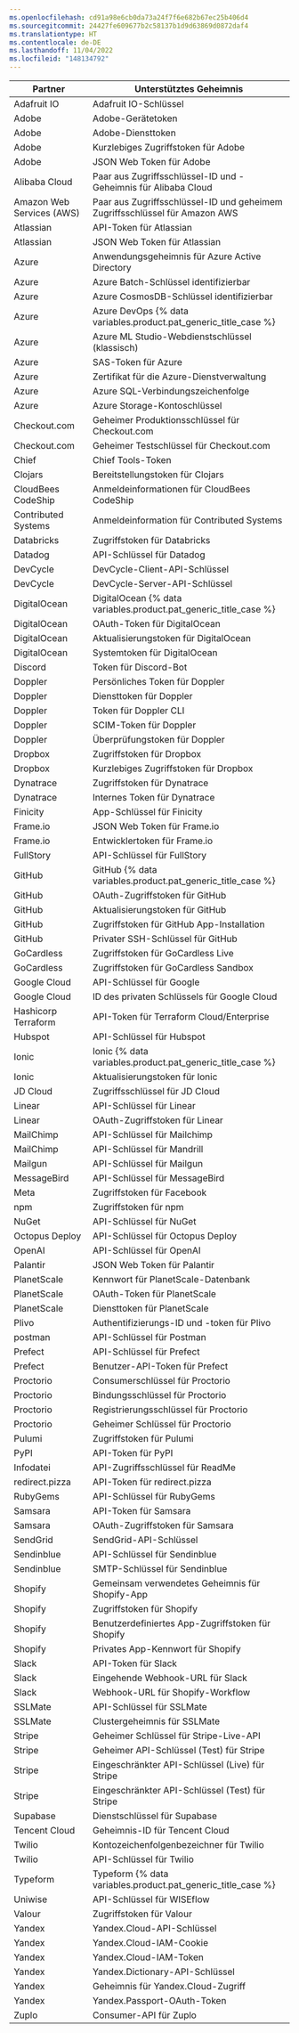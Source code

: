 ```yaml
---
ms.openlocfilehash: cd91a98e6cb0da73a24f7f6e682b67ec25b406d4
ms.sourcegitcommit: 24427fe609677b2c58137b1d9d63869d0872daf4
ms.translationtype: HT
ms.contentlocale: de-DE
ms.lasthandoff: 11/04/2022
ms.locfileid: "148134792"
---
```

Partner | Unterstütztes Geheimnis
--- | ---
Adafruit IO | Adafruit IO-Schlüssel
Adobe | Adobe-Gerätetoken
Adobe | Adobe-Diensttoken
Adobe | Kurzlebiges Zugriffstoken für Adobe
Adobe | JSON Web Token für Adobe
Alibaba Cloud | Paar aus Zugriffsschlüssel-ID und -Geheimnis für Alibaba Cloud
Amazon Web Services (AWS) | Paar aus Zugriffsschlüssel-ID und geheimem Zugriffsschlüssel für Amazon AWS
Atlassian | API-Token für Atlassian
Atlassian | JSON Web Token für Atlassian
Azure | Anwendungsgeheimnis für Azure Active Directory
Azure | Azure Batch-Schlüssel identifizierbar
Azure | Azure CosmosDB-Schlüssel identifizierbar
Azure | Azure DevOps {% data variables.product.pat_generic_title_case %}
Azure | Azure ML Studio-Webdienstschlüssel (klassisch)
Azure | SAS-Token für Azure
Azure | Zertifikat für die Azure-Dienstverwaltung
Azure | Azure SQL-Verbindungszeichenfolge
Azure | Azure Storage-Kontoschlüssel
Checkout.com | Geheimer Produktionsschlüssel für Checkout.com
Checkout.com | Geheimer Testschlüssel für Checkout.com
Chief | Chief Tools-Token
Clojars | Bereitstellungstoken für Clojars
CloudBees CodeShip | Anmeldeinformationen für CloudBees CodeShip
Contributed Systems | Anmeldeinformation für Contributed Systems
Databricks | Zugriffstoken für Databricks
Datadog | API-Schlüssel für Datadog
DevCycle | DevCycle-Client-API-Schlüssel
DevCycle | DevCycle-Server-API-Schlüssel
DigitalOcean | DigitalOcean {% data variables.product.pat_generic_title_case %}
DigitalOcean | OAuth-Token für DigitalOcean
DigitalOcean | Aktualisierungstoken für DigitalOcean
DigitalOcean | Systemtoken für DigitalOcean
Discord | Token für Discord-Bot
Doppler | Persönliches Token für Doppler
Doppler | Diensttoken für Doppler
Doppler | Token für Doppler CLI
Doppler | SCIM-Token für Doppler
Doppler | Überprüfungstoken für Doppler
Dropbox | Zugriffstoken für Dropbox
Dropbox | Kurzlebiges Zugriffstoken für Dropbox
Dynatrace | Zugriffstoken für Dynatrace
Dynatrace | Internes Token für Dynatrace
Finicity | App-Schlüssel für Finicity
Frame.io | JSON Web Token für Frame.io
Frame.io| Entwicklertoken für Frame.io
FullStory| API-Schlüssel für FullStory
GitHub | GitHub {% data variables.product.pat_generic_title_case %}
GitHub | OAuth-Zugriffstoken für GitHub
GitHub | Aktualisierungstoken für GitHub
GitHub | Zugriffstoken für GitHub App-Installation
GitHub | Privater SSH-Schlüssel für GitHub
GoCardless | Zugriffstoken für GoCardless Live
GoCardless | Zugriffstoken für GoCardless Sandbox
Google Cloud | API-Schlüssel für Google
Google Cloud | ID des privaten Schlüssels für Google Cloud
Hashicorp Terraform | API-Token für Terraform Cloud/Enterprise
Hubspot | API-Schlüssel für Hubspot
Ionic | Ionic {% data variables.product.pat_generic_title_case %}
Ionic | Aktualisierungstoken für Ionic
JD Cloud | Zugriffsschlüssel für JD Cloud
Linear | API-Schlüssel für Linear
Linear | OAuth-Zugriffstoken für Linear
MailChimp | API-Schlüssel für Mailchimp
MailChimp | API-Schlüssel für Mandrill
Mailgun | API-Schlüssel für Mailgun
MessageBird | API-Schlüssel für MessageBird
Meta | Zugriffstoken für Facebook
npm | Zugriffstoken für npm
NuGet | API-Schlüssel für NuGet
Octopus Deploy | API-Schlüssel für Octopus Deploy
OpenAI | API-Schlüssel für OpenAI
Palantir | JSON Web Token für Palantir
PlanetScale | Kennwort für PlanetScale-Datenbank
PlanetScale | OAuth-Token für PlanetScale
PlanetScale | Diensttoken für PlanetScale
Plivo | Authentifizierungs-ID und -token für Plivo
postman | API-Schlüssel für Postman
Prefect | API-Schlüssel für Prefect
Prefect | Benutzer-API-Token für Prefect
Proctorio | Consumerschlüssel für Proctorio
Proctorio | Bindungsschlüssel für Proctorio
Proctorio | Registrierungsschlüssel für Proctorio
Proctorio | Geheimer Schlüssel für Proctorio
Pulumi | Zugriffstoken für Pulumi
PyPI | API-Token für PyPI
Infodatei | API-Zugriffsschlüssel für ReadMe
redirect.pizza | API-Token für redirect.pizza
RubyGems | API-Schlüssel für RubyGems
Samsara | API-Token für Samsara
Samsara | OAuth-Zugriffstoken für Samsara
SendGrid | SendGrid-API-Schlüssel
Sendinblue | API-Schlüssel für Sendinblue
Sendinblue | SMTP-Schlüssel für Sendinblue
Shopify | Gemeinsam verwendetes Geheimnis für Shopify-App
Shopify | Zugriffstoken für Shopify
Shopify | Benutzerdefiniertes App-Zugriffstoken für Shopify
Shopify | Privates App-Kennwort für Shopify
Slack | API-Token für Slack
Slack | Eingehende Webhook-URL für Slack
Slack | Webhook-URL für Shopify-Workflow
SSLMate | API-Schlüssel für SSLMate
SSLMate | Clustergeheimnis für SSLMate
Stripe | Geheimer Schlüssel für Stripe-Live-API
Stripe | Geheimer API-Schlüssel (Test) für Stripe
Stripe | Eingeschränkter API-Schlüssel (Live) für Stripe
Stripe | Eingeschränkter API-Schlüssel (Test) für Stripe
Supabase | Dienstschlüssel für Supabase
Tencent Cloud | Geheimnis-ID für Tencent Cloud
Twilio | Kontozeichenfolgenbezeichner für Twilio
Twilio | API-Schlüssel für Twilio
Typeform | Typeform {% data variables.product.pat_generic_title_case %}
Uniwise | API-Schlüssel für WISEflow 
Valour | Zugriffstoken für Valour
Yandex | Yandex.Cloud-API-Schlüssel   
Yandex | Yandex.Cloud-IAM-Cookie    
Yandex | Yandex.Cloud-IAM-Token 
Yandex | Yandex.Dictionary-API-Schlüssel  
Yandex | Geheimnis für Yandex.Cloud-Zugriff 
Yandex | Yandex.Passport-OAuth-Token    
Zuplo | Consumer-API für Zuplo
